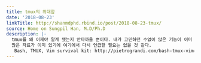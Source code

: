 ```yaml
---
title: tmux의 위대함
date: '2018-08-23'
linkTitle: http://shanmdphd.rbind.io/post/2018-08-23-tmux/
source: Home on Sungpil Han, M.D/Ph.D
description: |-
  tmux를 왜 이제야 알게 됐는지 안타까울 뿐이다. 내가 고민하던 수없이 많은 기능이 이미 구현되어 있다. 윈도우에서 쓰지 못하는게 아쉬울 뿐.
  많은 자료가 이미 있기에 여기에서 다시 언급할 필요는 없을 것 같다.
   Bash, TMUX, Vim survival kit: http://pietrograndi.com/bash-tmux-vim-survival-kit/ Cheatsheet: https://gist.github.com/henrik/1967800 김민걸 교수님 포스트: https://m.blog.naver.com/PostView.nhn?blogId=kimmingul&amp;logNo=221339305735&amp;navType=tl http://egloos.zum.com/mcchae/v/11246020 https://bluesh55.github.io/2016/10/10/tmux-tutorial/  Nvim-R을 쓰면 vim에서 tmux로 분할된 화면 속의 R로 커맨드를 넘기는 작
---
```

